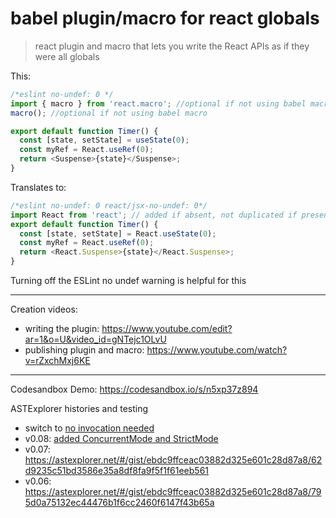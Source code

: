 # babel plugin/macro for react globals

> react plugin and macro that lets you write the React APIs as if they were all globals

This:

```js
/*eslint no-undef: 0 */
import { macro } from 'react.macro'; //optional if not using babel macro
macro(); //optional if not using babel macro

export default function Timer() {
  const [state, setState] = useState(0);
  const myRef = React.useRef(0);
  return <Suspense>{state}</Suspense>;
}
```

Translates to:

```js
/*eslint no-undef: 0 react/jsx-no-undef: 0*/
import React from 'react'; // added if absent, not duplicated if present
export default function Timer() {
  const [state, setState] = React.useState(0);
  const myRef = React.useRef(0);
  return <React.Suspense>{state}</React.Suspense>;
}
```

Turning off the ESLint no undef warning is helpful for this

---

Creation videos:

- writing the plugin: https://www.youtube.com/edit?ar=1&o=U&video_id=gNTejc1OLvU
- publishing plugin and macro: https://www.youtube.com/watch?v=rZxchMxj6KE

---

Codesandbox Demo: https://codesandbox.io/s/n5xp37z894

ASTExplorer histories and testing

- switch to [no invocation needed](https://astexplorer.net/#/gist/ebdc9ffceac03882d325e601c28d87a8/56b1d719ab9b9c3e3cf31c473a83c0d5a68bba64)
- v0.08: [added ConcurrentMode and StrictMode](https://astexplorer.net/#/gist/ebdc9ffceac03882d325e601c28d87a8/c9f54d9fc16e347247dcc3426aa843b408a356dd)
- v0.07: https://astexplorer.net/#/gist/ebdc9ffceac03882d325e601c28d87a8/62d9235c51bd3586e35a8df8fa9f5f1f61eeb561
- v0.06: https://astexplorer.net/#/gist/ebdc9ffceac03882d325e601c28d87a8/795d0a75132ec44476b1f6cc2460f6147f43b65a
